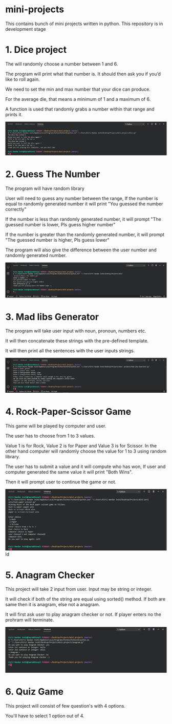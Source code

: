 # mini-projects
This contains bunch of mini projects written in python.
This repository is in development stage

# 1. Dice project

The will randomly choose a number between 1 and 6.

The program will print what that number is. It should then ask you if you’d like to roll again. 

We need to set the min and max number that your dice can produce. 

For the average die, that means a minimum of 1 and a maximum of 6. 

A function is used that randomly grabs a number within that range and prints it.

![](./Output_images/dice.png)


# 2. Guess The Number

The program will have random library

User will need to guess any number between the range, If the number is equal to randomly generated number it will print "You guessed the number correctly" 

If the number is less than randomly generated number, it will prompt "The guessed number is lower, Pls guess higher number" 

If the number is greater than the randomly generated number, it will prompt "The guessed number is higher, Pls guess lower" 

The program will also give the difference between the user number and randomly generated number.

![](./Output_images/Guess-the-number.png)


# 3. Mad libs Generator

The program will take user input with noun, pronoun, numbers etc.

It will then concatenate these strings with the pre-defined template.

It will then print all the sentences with the user inputs strings.

![](./Output_images/Mad-Libs.png)


# 4. Rock-Paper-Scissor Game 

This game will be played by computer and user.

The user has to choose from 1 to 3 values. 

Value 1 is for Rock, Value 2 is for Paper and Value 3 is for Scissor. 
In the other hand computer will randomly choose the value for 1 to 3 using random library.

The user has to submit a value and it will compute who has won, If user and computer 
generated the same value it will print "Both Wins".

Then it will prompt user to continue the game or not.

![](./Output_images/rock-paper-scissor.png)
ld


# 5. Anagram Checker

This project will take 2 input from user. Input may be string or integer.

It will check if both of the string are equal using sorted() method. 
If both are same then it is anagram, else not a anagram. 

It will first ask user to play anagram checker or not.
If player enters no the prohram will terminate.

![](./Output_images/Anagram_checker.png)


# 6. Quiz Game 

This project will consist of few question's with 4 options. 

You'll have to select 1 option out of 4. 
 